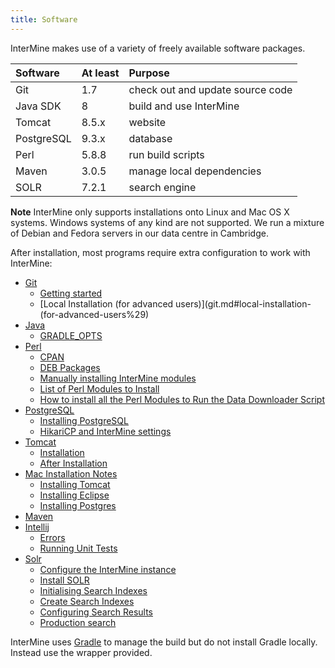 ```yaml
---
title: Software
---
```


InterMine makes use of a variety of freely available software packages.

| Software | At least | Purpose |
| :--- | :--- | :--- |
| Git | 1.7 | check out and update source code |
| Java SDK | 8 | build and use InterMine |
| Tomcat | 8.5.x | website |
| PostgreSQL | 9.3.x | database |
| Perl | 5.8.8 | run build scripts |
| Maven | 3.0.5 | manage local dependencies |
| SOLR | 7.2.1 | search engine |

**Note**
InterMine only supports installations onto Linux and Mac OS X systems. Windows systems of any kind are not supported. We run a mixture of Debian and Fedora servers in our data centre in Cambridge.

After installation, most programs require extra configuration to work with InterMine:

* [Git](git.md)
	* [Getting started](git.md#getting-started)
	* [Local Installation (for advanced users)](git.md#local-installation-(for-advanced-users%29)
* [Java](java.md)
	* [GRADLE\_OPTS](java.md#gradle\_opts)
* [Perl](perl.md)
	* [CPAN](perl.md#cpan)
	* [DEB Packages](perl.md#deb-packages)
	* [Manually installing InterMine modules](perl.md#manually-installing-intermine-modules)
	* [List of Perl Modules to Install](perl.md#list-of-perl-modules-to-install)
	* [How to install all the Perl Modules to Run the Data Downloader Script](perl.md#how-to-install-all-the-perl-modules-to-run-the-data-downloader-script)
* [PostgreSQL](postgres/index.md)
	* [Installing PostgreSQL](postgres/postgres.md)
	* [HikariCP and InterMine settings](postgres/hikari.md)
* [Tomcat](tomcat.md)
	* [Installation](tomcat.md#installation)
	* [After Installation](tomcat.md#after-installation)
* [Mac Installation Notes](macs.md)
	* [Installing Tomcat](macs.md#installing-tomcat)
	* [Installing Eclipse](macs.md#installing-eclipse)
	* [Installing Postgres](macs.md#installing-postgres)
* [Maven](maven.md)
* [Intellij](intellij.md)
	* [Errors](intellij.md#errors)
	* [Running Unit Tests](intellij.md#running-unit-tests)
* [Solr](solr.md)
	* [Configure the InterMine instance](solr.md#configure-the-intermine-instance)
	* [Install SOLR](solr.md#installing-solr)
	* [Initialising Search Indexes](solr.md#initialising-search-indexes)
	* [Create Search Indexes](solr.md#create-search-indexes)
	* [Configuring Search Results](solr.md#configuring-search-results)
	* [Production search](solr.md#production-search)

InterMine uses [Gradle](gradle/index.md) to manage the build but do not install Gradle locally. Instead use the wrapper provided.


